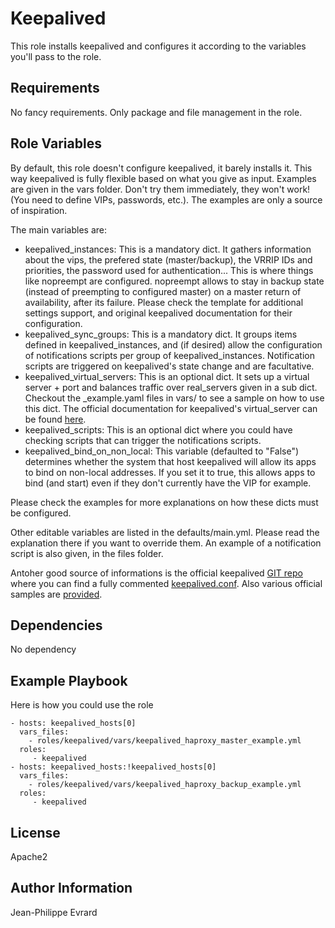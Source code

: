 Keepalived
=========

This role installs keepalived and configures it according to the variables you'll pass to the role.

Requirements
------------

No fancy requirements. Only package and file management in the role.

Role Variables
--------------

By default, this role doesn't configure keepalived, it barely installs it. This way keepalived is fully flexible based on what you give as input.
Examples are given in the vars folder. Don't try them immediately, they won't work! (You need to define VIPs, passwords, etc.). The examples are only a source of inspiration.

The main variables are:

* keepalived_instances: This is a mandatory dict. It gathers information about the vips, the prefered state (master/backup), the VRRIP IDs and priorities, the password used for authentication... This is where things like nopreempt are configured. nopreempt allows to stay in backup state (instead of preempting to configured master) on a master return of availability, after its failure. Please check the template for additional settings support, and original keepalived documentation for their configuration.
* keepalived_sync_groups: This is a mandatory dict. It groups items defined in keepalived_instances, and (if desired) allow the configuration of notifications scripts per group of keepalived_instances. Notification scripts are triggered on keepalived's state change and are facultative.
* keepalived_virtual_servers: This is an optional dict. It sets up a virtual server + port and balances traffic over real_servers given in a sub dict. Checkout the _example.yaml files in vars/ to see a sample on how to use this dict. The official documentation for keepalived's virtual_server can be found [here](https://github.com/acassen/keepalived/blob/master/doc/keepalived.conf.SYNOPSIS#L393).
* keepalived_scripts: This is an optional dict where you could have checking scripts that can trigger the notifications scripts.
* keepalived_bind_on_non_local: This variable (defaulted to "False") determines whether the system that host keepalived will allow its apps to bind on non-local addresses. If you set it to true, this allows apps to bind (and start) even if they don't currently have the VIP for example.

Please check the examples for more explanations on how these dicts must be configured.

Other editable variables are listed in the defaults/main.yml. Please read the explanation there if you want to override them.
An example of a notification script is also given, in the files folder.

Antoher good source of informations is the official keepalived [GIT repo](https://github.com/acassen/keepalived) where you can find a fully commented [keepalived.conf](https://github.com/acassen/keepalived/blob/master/doc/keepalived.conf.SYNOPSIS). Also various official samples are [provided](https://github.com/acassen/keepalived/tree/master/doc/samples).

Dependencies
------------

No dependency

Example Playbook
----------------

Here is how you could use the role

    - hosts: keepalived_hosts[0]
      vars_files:
        - roles/keepalived/vars/keepalived_haproxy_master_example.yml
      roles:
         - keepalived
    - hosts: keepalived_hosts:!keepalived_hosts[0]
      vars_files:
        - roles/keepalived/vars/keepalived_haproxy_backup_example.yml
      roles:
         - keepalived

License
-------

Apache2

Author Information
------------------

Jean-Philippe Evrard
